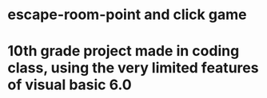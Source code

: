 # escape-room-point and click game
# 10th grade project made in coding class, using the very limited features of visual basic 6.0
